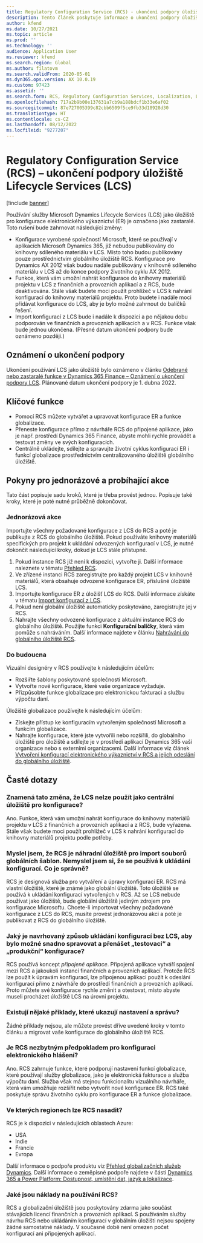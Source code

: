 ```yaml
---
title: Regulatory Configuration Service (RCS) - ukončení podpory úložiště Lifecycle Services (LCS)
description: Tento článek poskytuje informace o ukončení podpory úložiště Microsoft Dynamics Lifecycle Services (LCS), které je plánováno jako součást zavádění globálního úložiště Regulatory Configuration Service (RCS).
author: kfend
ms.date: 10/27/2021
ms.topic: article
ms.prod: ''
ms.technology: ''
audience: Application User
ms.reviewer: kfend
ms.search.region: Global
ms.author: filatovm
ms.search.validFrom: 2020-05-01
ms.dyn365.ops.version: AX 10.0.19
ms.custom: 97423
ms.assetid: ''
ms.search.form: RCS, Regulatory Configuration Services, Localization, LCS storage, LCS storage deprecation
ms.openlocfilehash: 717a2b9b00e137631a7cb9a188bdcf1b33e6af02
ms.sourcegitcommit: 87e727005399c82cbb6509f5ce9fb33d18928d30
ms.translationtype: HT
ms.contentlocale: cs-CZ
ms.lasthandoff: 08/12/2022
ms.locfileid: "9277207"
---
```

# <a name="regulatory-configuration-service-rcs--lifecycle-services-lcs-storage-deprecation"></a>Regulatory Configuration Service (RCS) – ukončení podpory úložiště Lifecycle Services (LCS)

[!include [banner](../includes/banner.md)]

Používání služby Microsoft Dynamics Lifecycle Services (LCS) jako úložiště pro konfigurace elektronického výkaznictví (ER) je označeno jako zastaralé. Toto rušení bude zahrnovat následující změny:

- Konfigurace vyrobené společností Microsoft, které se používají v aplikacích Microsoft Dynamics 365, již nebudou publikovány do knihovny sdíleného materiálu v LCS. Místo toho budou publikovány pouze prostřednictvím globálního úložiště RCS. Konfigurace pro Dynamics AX 2012 však budou nadále publikovány v knihovně sdíleného materiálu v LCS až do konce podpory životního cyklu AX 2012.
- Funkce, která vám umožní nahrát konfigurace do knihovny materiálů projektu v LCS z finančních a provozních aplikací a z RCS, bude deaktivována. Stále však budete moci použít prohlížeč v LCS k nahrání konfigurací do knihovny materiálů projektu. Proto budete i nadále moci přidávat konfigurace do LCS, aby je bylo možné zahrnout do balíčků řešení.
- Import konfigurací z LCS bude i nadále k dispozici a po nějakou dobu podporován ve finančních a provozních aplikacích a v RCS. Funkce však bude jednou ukončena. (Přesné datum ukončení podpory bude oznámeno později.)

## <a name="deprecation-notice"></a>Oznámení o ukončení podpory

Ukončení používání LCS jako úložiště bylo oznámeno v článku [Odebrané nebo zastaralé funkce v Dynamics 365 Finance – Oznámení o ukončení podpory LCS](../get-started/removed-deprecated-features-finance.md#features-removed-or-deprecated-in-the-finance-10017-release). Plánované datum ukončení podpory je 1. dubna 2022.

## <a name="key-features"></a>Klíčové funkce

- Pomocí RCS můžete vytvářet a upravovat konfigurace ER a funkce globalizace.
- Přeneste konfigurace přímo z návrháře RCS do připojené aplikace, jako je např. prostředí Dynamics 365 Finance, abyste mohli rychle provádět a testovat změny ve svých konfiguracích.
- Centrálně ukládejte, sdílejte a spravujte životní cyklus konfigurací ER i funkcí globalizace prostřednictvím centralizovaného úložiště globálního úložiště.

## <a name="guidance-for-one-time-and-ongoing-actions"></a>Pokyny pro jednorázové a probíhající akce

Tato část popisuje sadu kroků, které je třeba provést jednou. Popisuje také kroky, které je poté nutné průběžně dokončovat.

### <a name="one-time-action"></a>Jednorázová akce

Importujte všechny požadované konfigurace z LCS do RCS a poté je publikujte z RCS do globálního úložiště. Pokud používáte knihovny materiálů specifických pro projekt k ukládání odvozených konfigurací v LCS, je nutné dokončit následující kroky, dokud je LCS stále přístupné.

1. Pokud instance RCS již není k dispozici, vytvořte ji. Další informace naleznete v tématu [Přehled RCS](rcs-overview.md).
2. Ve zřízené instanci RCS zaregistrujte pro každý projekt LCS v knihovně materiálů, která obsahuje odvozené konfigurace ER, příslušné úložiště LCS.
3. Importujte konfigurace ER z úložišť LCS do RCS. Další informace získáte v tématu [Import konfigurací z LCS](/dynamics365/fin-ops-core/dev-itpro/analytics/tasks/er-import-configuration-lifecycle-services).
4. Pokud není globální úložiště automaticky poskytováno, zaregistrujte jej v RCS.
5. Nahrajte všechny odvozené konfigurace z aktuální instance RCS do globálního úložiště. Použijte funkci **Konfigurační balíčky**, která vám pomůže s nahráváním. Další informace najdete v článku [Nahrávání do globálního úložiště RCS](rcs-global-repo-upload.md).

### <a name="going-forward"></a>Do budoucna

Vizuální designéry v RCS používejte k následujícím účelům:

- Rozšiřte šablony poskytované společností Microsoft.
- Vytvořte nové konfigurace, které vaše organizace vyžaduje.
- Přizpůsobte funkce globalizace pro elektronickou fakturaci a službu výpočtu daní.

Úložiště globalizace používejte k následujícím účelům:

- Získejte přístup ke konfiguracím vytvořeným společností Microsoft a funkcím globalizace.
- Nahrajte konfigurace, které jste vytvořili nebo rozšířili, do globálního úložiště pro úložiště a sdílejte je v prostředí aplikací Dynamics 365 vaší organizace nebo s externími organizacemi. Další informace viz článek [Vytvoření konfigurací elektronického výkaznictví v RCS a jejich odeslání do globálního úložiště](rcs-global-repo-upload.md).

## <a name="frequently-asked-questions"></a>Časté dotazy

### <a name="does-this-change-mean-that-lcs-cant-be-used-as-central-storage-for-configurations"></a>Znamená tato změna, že LCS nelze použít jako centrální úložiště pro konfigurace?

Ano. Funkce, která vám umožní nahrát konfigurace do knihovny materiálů projektu v LCS z finančních a provozních aplikací a z RCS, bude vyřazena. Stále však budete moci použít prohlížeč v LCS k nahrání konfigurací do knihovny materiálů projektu podle potřeby.

### <a name="i-thought-that-rcs-was-a-replacement-repository-for-importing-global-template-files-i-didnt-think-that-its-used-to-store-configurations-which-is-correct"></a>Myslel jsem, že RCS je náhradní úložiště pro import souborů globálních šablon. Nemyslel jsem si, že se používá k ukládání konfigurací. Co je správně?

RCS je designová služba pro vytváření a úpravy konfigurací ER. RCS má vlastní úložiště, které je známé jako globální úložiště. Toto úložiště se používá k ukládání konfigurací vytvořených v RCS. Až se LCS nebude používat jako úložiště, bude globální úložiště jediným zdrojem pro konfigurace Microsoftu. Chcete-li importovat všechny požadované konfigurace z LCS do RCS, musíte provést jednorázovou akci a poté je publikovat z RCS do globálního úložiště.

### <a name="without-lcs-what-is-the-suggested-way-to-store-configurations-so-that-test-and-production-configurations-can-easily-be-managed-and-transferred"></a>Jaký je navrhovaný způsob ukládání konfigurací bez LCS, aby bylo možné snadno spravovat a přenášet „testovací“ a „produkční“ konfigurace?

RCS používá koncept *připojené aplikace*. Připojená aplikace vytváří spojení mezi RCS a jakoukoli instancí finančních a provozních aplikací. Protože RCS lze použít k úpravám konfigurací, lze připojenou aplikaci použít k odeslání konfigurací přímo z návrháře do prostředí finančních a provozních aplikací. Proto můžete své konfigurace rychle změnit a otestovat, místo abyste museli procházet úložiště LCS na úrovni projektu.

### <a name="are-there-any-examples-that-show-the-setup-and-management"></a>Existují nějaké příklady, které ukazují nastavení a správu?

Žádné příklady nejsou, ale můžete provést dříve uvedené kroky v tomto článku a migrovat vaše konfigurace do globálního úložiště RCS.

### <a name="is-rcs-a-prerequisite-to-configure-electronic-reporting"></a>Je RCS nezbytným předpokladem pro konfiguraci elektronického hlášení?

Ano. RCS zahrnuje funkce, které podporují nastavení funkcí globalizace, které používají služby globalizace, jako je elektronická fakturace a služba výpočtu daní. Služba však má stejnou funkcionalitu vizuálního návrháře, která vám umožňuje rozšířit nebo vytvořit nové konfigurace ER. RCS také poskytuje správu životního cyklu pro konfigurace ER a funkce globalizace.

### <a name="which-regions-can-rcs-be-deployed-in"></a>Ve kterých regionech lze RCS nasadit?

RCS je k dispozici v následujících oblastech Azure:

- USA
- Indie
- Francie
- Evropa

Další informace o podpoře produktu viz [Přehled globalizačních služeb Dynamics](globalization-services-overview.md). Další informace o zeměpisné podpoře najdete v části [Dynamics 365 a Power Platform: Dostupnost, umístění dat, jazyk a lokalizace](https://aka.ms/rcs/D365Productavailabilityguide).

### <a name="whats-the-cost-of-using-rcs"></a>Jaké jsou náklady na používání RCS?

RCS a globalizační úložiště jsou poskytovány zdarma jako součást stávajících licencí finančních a provozních aplikací. S používáním služby návrhu RCS nebo ukládáním konfigurací v globálním úložišti nejsou spojeny žádné samostatné náklady. V současné době není omezen počet konfigurací ani připojených aplikací.
